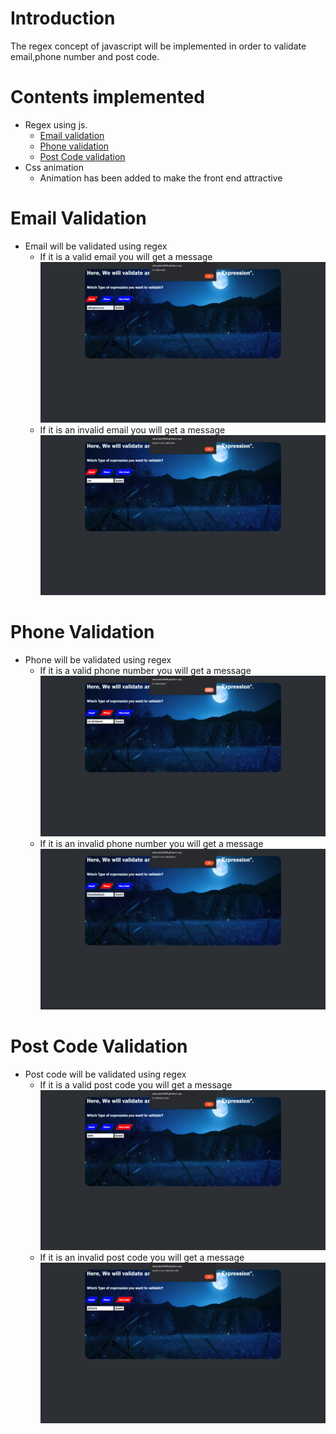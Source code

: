 # Introduction
The regex concept of javascript will be implemented in order to validate email,phone number and post code.

# Contents implemented
- Regex using js.
    - [Email validation](#email-validation)
    - [Phone validation](#phone-validation)
    - [Post Code validation](#post-code-validation)
- Css animation
    - Animation has been added to make the front end attractive


# Email Validation
- Email will be validated using regex
    - If it is a valid email you will get a message
    ![](assets/valid%20email.png)
    - If it is an invalid email you will get a message
    ![](assets/invalid%20email.png)

# Phone Validation
- Phone will be validated using regex
    - If it is a valid phone number you will get a message
    ![](assets/valid%20phone.png)
    - If it is an invalid  phone number you will get a message
    ![](assets/invalid%20phone.png)


# Post Code Validation
- Post code will be validated using regex
    - If it is a valid post code you will get a message
    ![](assets/valid%20post%20code.png)
    - If it is an invalid post code you will get a message
    ![](assets/invalid%20post%20code.png)
